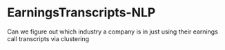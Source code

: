 # EarningsTranscripts-NLP

Can we figure out which industry a company is in just using their earnings call transcripts via clustering
